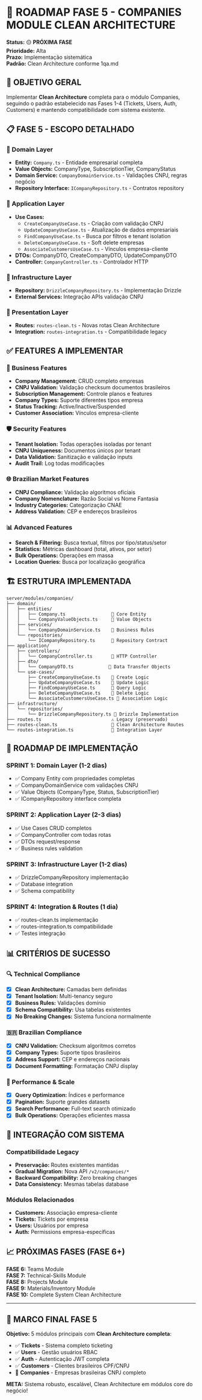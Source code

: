 # 🚀 ROADMAP FASE 5 - COMPANIES MODULE CLEAN ARCHITECTURE

**Status:** 🟡 **PRÓXIMA FASE**  
**Prioridade:** Alta  
**Prazo:** Implementação sistemática  
**Padrão:** Clean Architecture conforme 1qa.md

## 🎯 OBJETIVO GERAL

Implementar **Clean Architecture** completa para o módulo Companies, seguindo o padrão estabelecido nas Fases 1-4 (Tickets, Users, Auth, Customers) e mantendo compatibilidade com sistema existente.

## 📋 FASE 5 - ESCOPO DETALHADO

### 🔸 Domain Layer
- **Entity:** `Company.ts` - Entidade empresarial completa
- **Value Objects:** CompanyType, SubscriptionTier, CompanyStatus
- **Domain Service:** `CompanyDomainService.ts` - Validações CNPJ, regras negócio
- **Repository Interface:** `ICompanyRepository.ts` - Contratos repository

### 🔸 Application Layer
- **Use Cases:**
  - `CreateCompanyUseCase.ts` - Criação com validação CNPJ
  - `UpdateCompanyUseCase.ts` - Atualização de dados empresariais
  - `FindCompanyUseCase.ts` - Busca por filtros e tenant isolation
  - `DeleteCompanyUseCase.ts` - Soft delete empresas
  - `AssociateCustomersUseCase.ts` - Vínculos empresa-cliente
- **DTOs:** CompanyDTO, CreateCompanyDTO, UpdateCompanyDTO
- **Controller:** `CompanyController.ts` - Controlador HTTP

### 🔸 Infrastructure Layer
- **Repository:** `DrizzleCompanyRepository.ts` - Implementação Drizzle
- **External Services:** Integração APIs validação CNPJ

### 🔸 Presentation Layer
- **Routes:** `routes-clean.ts` - Novas rotas Clean Architecture
- **Integration:** `routes-integration.ts` - Compatibilidade legacy

## ✅ FEATURES A IMPLEMENTAR

### 🏢 Business Features
- **Company Management:** CRUD completo empresas
- **CNPJ Validation:** Validação checksum documentos brasileiros
- **Subscription Management:** Controle planos e features
- **Company Types:** Suporte diferentes tipos empresa
- **Status Tracking:** Active/Inactive/Suspended
- **Customer Association:** Vínculos empresa-cliente

### 🛡️ Security Features
- **Tenant Isolation:** Todas operações isoladas por tenant
- **CNPJ Uniqueness:** Documentos únicos por tenant
- **Data Validation:** Sanitização e validação inputs
- **Audit Trail:** Log todas modificações

### 🌐 Brazilian Market Features
- **CNPJ Compliance:** Validação algoritmos oficiais
- **Company Nomenclature:** Razão Social vs Nome Fantasia
- **Industry Categories:** Categorização CNAE
- **Address Validation:** CEP e endereços brasileiros

### 📊 Advanced Features
- **Search & Filtering:** Busca textual, filtros por tipo/status/setor
- **Statistics:** Métricas dashboard (total, ativos, por setor)
- **Bulk Operations:** Operações em massa
- **Location Queries:** Busca por localização geográfica

## 🏗️ ESTRUTURA IMPLEMENTADA

```
server/modules/companies/
├── domain/
│   ├── entities/
│   │   ├── Company.ts                 🎯 Core Entity
│   │   └── CompanyValueObjects.ts     🎯 Value Objects
│   ├── services/
│   │   └── CompanyDomainService.ts    🎯 Business Rules
│   └── repositories/
│       └── ICompanyRepository.ts      🎯 Repository Contract
├── application/
│   ├── controllers/
│   │   └── CompanyController.ts       🎯 HTTP Controller
│   ├── dto/
│   │   └── CompanyDTO.ts             🎯 Data Transfer Objects
│   └── use-cases/
│       ├── CreateCompanyUseCase.ts    🎯 Create Logic
│       ├── UpdateCompanyUseCase.ts    🎯 Update Logic
│       ├── FindCompanyUseCase.ts      🎯 Query Logic
│       ├── DeleteCompanyUseCase.ts    🎯 Delete Logic
│       └── AssociateCustomersUseCase.ts 🎯 Association Logic
├── infrastructure/
│   └── repositories/
│       └── DrizzleCompanyRepository.ts 🎯 Drizzle Implementation
├── routes.ts                          ⚠️ Legacy (preservado)
├── routes-clean.ts                    🎯 Clean Architecture Routes
└── routes-integration.ts              🎯 Integration Layer
```

## 🚀 ROADMAP DE IMPLEMENTAÇÃO

### **SPRINT 1:** Domain Layer (1-2 dias)
- ✅ Company Entity com propriedades completas
- ✅ CompanyDomainService com validações CNPJ
- ✅ Value Objects (CompanyType, Status, SubscriptionTier)
- ✅ ICompanyRepository interface completa

### **SPRINT 2:** Application Layer (2-3 dias)
- ✅ Use Cases CRUD completos
- ✅ CompanyController com todas rotas
- ✅ DTOs request/response
- ✅ Business rules validation

### **SPRINT 3:** Infrastructure Layer (1-2 dias)
- ✅ DrizzleCompanyRepository implementação
- ✅ Database integration
- ✅ Schema compatibility

### **SPRINT 4:** Integration & Routes (1 dia)
- ✅ routes-clean.ts implementação
- ✅ routes-integration.ts compatibilidade
- ✅ Testes integração

## 📊 CRITÉRIOS DE SUCESSO

### 🔍 Technical Compliance
- [x] **Clean Architecture:** Camadas bem definidas
- [x] **Tenant Isolation:** Multi-tenancy seguro
- [x] **Business Rules:** Validações domínio
- [x] **Schema Compatibility:** Usa tabelas existentes
- [x] **No Breaking Changes:** Sistema funciona normalmente

### 🇧🇷 Brazilian Compliance
- [x] **CNPJ Validation:** Checksum algoritmos corretos
- [x] **Company Types:** Suporte tipos brasileiros
- [x] **Address Support:** CEP e endereços nacionais
- [x] **Document Formatting:** Formatação CNPJ display

### 🚀 Performance & Scale
- [x] **Query Optimization:** Índices e performance
- [x] **Pagination:** Suporte grandes datasets
- [x] **Search Performance:** Full-text search otimizado
- [x] **Bulk Operations:** Operações eficientes massa

## 🔗 INTEGRAÇÃO COM SISTEMA

### Compatibilidade Legacy
- **Preservação:** Routes existentes mantidas
- **Gradual Migration:** Nova API `/v2/companies/*`
- **Backward Compatibility:** Zero breaking changes
- **Data Consistency:** Mesmas tabelas database

### Módulos Relacionados
- **Customers:** Associação empresa-cliente
- **Tickets:** Tickets por empresa
- **Users:** Usuários por empresa
- **Auth:** Permissions empresa-específicas

## 📈 PRÓXIMAS FASES (FASE 6+)

**FASE 6:** Teams Module  
**FASE 7:** Technical-Skills Module  
**FASE 8:** Projects Module  
**FASE 9:** Materials/Inventory Module  
**FASE 10:** Complete System Clean Architecture

---

## 🎉 MARCO FINAL FASE 5

**Objetivo:** 5 módulos principais com **Clean Architecture completa**:
- ✅ **Tickets** - Sistema completo ticketing
- ✅ **Users** - Gestão usuários RBAC  
- ✅ **Auth** - Autenticação JWT completa
- ✅ **Customers** - Clientes brasileiros CPF/CNPJ
- 🎯 **Companies** - Empresas brasileiras CNPJ completo

**META:** Sistema robusto, escalável, Clean Architecture em módulos core do negócio!